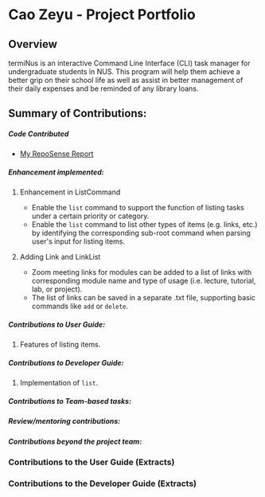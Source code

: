 # Cao Zeyu - Project Portfolio 


## Overview
termiNus is an interactive Command Line Interface (CLI) task manager for undergraduate students in NUS. 
This program will help them achieve a better grip on their school life as well as assist in better management of their 
daily expenses and be reminded of any library loans. 

## Summary of Contributions:

##### Code Contributed 
- [My RepoSense Report](https://nus-cs2113-ay2021s1.github.io/tp-dashboard/#breakdown=true&search=cao-zeyu&sort=groupTitle&sortWithin=title&since=2020-09-27&timeframe=commit&mergegroup=&groupSelect=groupByRepos&checkedFileTypes=docs~functional-code~test-code~other)

##### Enhancement implemented:
1. Enhancement in ListCommand
    - Enable the `list` command to support the function of listing tasks under a certain priority or category.
    - Enable the `list` command to list other types of items (e.g. links, etc.) by identifying the corresponding 
    sub-root command when parsing user's input for listing items.
    
2. Adding Link and LinkList
    - Zoom meeting links for modules can be added to a list of links with corresponding module name and type of usage
    (i.e. lecture, tutorial, lab, or project).
    - The list of links can be saved in a separate .txt file, supporting basic commands like `add` or `delete`.
    
##### Contributions to User Guide:
1. Features of listing items.

##### Contributions to Developer Guide:
1. Implementation of `list`.

##### Contributions to Team-based tasks:

##### Review/mentoring contributions: 

##### Contributions beyond the project team:

### Contributions to the User Guide (Extracts)

### Contributions to the Developer Guide (Extracts)
